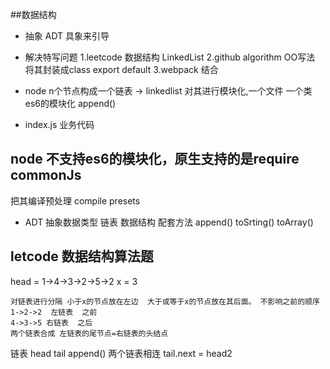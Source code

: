 ##数据结构

  - 抽象 ADT  具象来引导
  
  - 解决特写问题
   1.leetcode 数据结构
        LinkedList
   2.github algorithm OO写法
       将其封装成class export default
   3.webpack 结合


- node n个节点构成一个链表  -> linkedlist
对其进行模块化,一个文件  一个类
es6的模块化
append()
- index.js
  业务代码


## node 不支持es6的模块化，原生支持的是require commonJs
  把其编译预处理 compile presets

- ADT
  抽象数据类型 
  链表 数据结构 配套方法
  append()
  toSrting()
  toArray()

## letcode  数据结构算法题
head = 1->4->3->2->5->2    x = 3
   
    对链表进行分隔 小于x的节点放在左边  大于或等于x的节点放在其后面。 不影响之前的顺序
    1->2->2  左链表  之前
    4->3->5 右链表  之后
    两个链表合成 左链表的尾节点=右链表的头结点

  链表 head tail append()
  两个链表相连  tail.next = head2